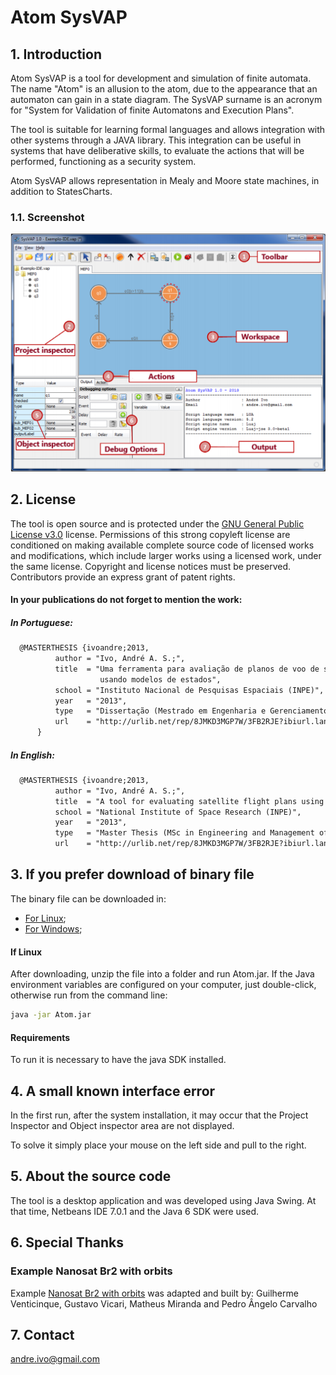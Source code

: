 # Atom SysVAP

## 1.	Introduction
Atom SysVAP is a tool for development and simulation of finite automata. The name "Atom" is an allusion to the atom, due to the appearance that an automaton can gain in a state diagram. The SysVAP surname is an acronym for "System for Validation of finite Automatons and Execution Plans".

The tool is suitable for learning formal languages and allows integration with other systems through a JAVA library. This integration can be useful in systems that have deliberative skills, to evaluate the actions that will be performed, functioning as a security system.

Atom SysVAP allows representation in Mealy and Moore state machines, in addition to StatesCharts.

### 1.1.	Screenshot
![alt text](https://raw.githubusercontent.com/andreivo/Atom/master/Screenshot.png)

## 2.	License

The tool is open source and is protected under the [GNU General Public License v3.0](LICENSE) license.
Permissions of this strong copyleft license are conditioned on making available complete source code of licensed works and modifications, which include larger works using a licensed work, under the same license. Copyright and license notices must be preserved. Contributors provide an express grant of patent rights.

#### In your publications do not forget to mention the work:

##### In Portuguese:
  ```xml
    @MASTERTHESIS {ivoandre;2013,
            author = "Ivo, André A. S.;",
            title  = "Uma ferramenta para avaliação de planos de voo de satélites 
                      usando modelos de estados",
            school = "Instituto Nacional de Pesquisas Espaciais (INPE)",
            year   = "2013",
            type   = "Dissertação (Mestrado em Engenharia e Gerenciamento de Sistemas Espaciais)"
            url    = "http://urlib.net/rep/8JMKD3MGP7W/3FB2RJE?ibiurl.language=pt-BR"
        }
  ```
  
  ##### In English:
  ```xml
    @MASTERTHESIS {ivoandre;2013,
            author = "Ivo, André A. S.;",
            title  = "A tool for evaluating satellite flight plans using state models",
            school = "National Institute of Space Research (INPE)",
            year   = "2013",
            type   = "Master Thesis (MSc in Engineering and Management of Space Systems)"
            url    = "http://urlib.net/rep/8JMKD3MGP7W/3FB2RJE?ibiurl.language=pt-BR"
  ```
## 3. If you prefer download of binary file
The binary file can be downloaded in:
 - [For Linux](https://github.com/andreivo/Atom/raw/master/binaries/AtomBinariesLinux.rar);
 - [For Windows](https://github.com/andreivo/Atom/raw/master/binaries/AtomBinariesWindows.rar);

#### If Linux
After downloading, unzip the file into a folder and run Atom.jar. If the Java environment variables are configured on your computer, just double-click, otherwise run from the command line:

```bash
java -jar Atom.jar
```
#### Requirements
To run it is necessary to have the java SDK installed.


## 4.	A small known interface error
In the first run, after the system installation, it may occur that the Project Inspector and Object inspector area are not displayed.

To solve it simply place your mouse on the left side and pull to the right.

## 5.	About the source code

The tool is a desktop application and was developed using Java Swing.
At that time, Netbeans IDE 7.0.1 and the Java 6 SDK were used.

## 6. Special Thanks

### Example Nanosat Br2 with orbits

Example [Nanosat Br2 with orbits](https://github.com/andreivo/Atom/blob/master/binaries/Examples/Nanosat-br2/Br2_sim_orbit.vap) was adapted and built by:
   Guilherme Venticinque, Gustavo Vicari, Matheus Miranda and Pedro Ângelo Carvalho

## 7.	Contact
andre.ivo@gmail.com
